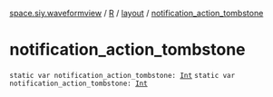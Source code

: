 [space.siy.waveformview](../../index.md) / [R](../index.md) / [layout](index.md) / [notification_action_tombstone](./notification_action_tombstone.md)

# notification_action_tombstone

`static var notification_action_tombstone: `[`Int`](https://kotlinlang.org/api/latest/jvm/stdlib/kotlin/-int/index.html)
`static var notification_action_tombstone: `[`Int`](https://kotlinlang.org/api/latest/jvm/stdlib/kotlin/-int/index.html)